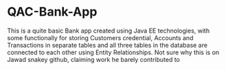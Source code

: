 # QAC-Bank-App
This is a quite basic Bank app created using Java EE technologies, with some functionally for storing Customers credential, Accounts and Transactions in separate tables and all three tables in the database are connected to each other using Entity Relationships.
Not sure why this is on Jawad snakey github, claiming work he barely contributed to
